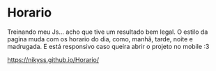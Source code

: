 # Horario
Treinando meu Js... acho que tive um resultado bem legal. 
O estilo da pagina muda com os horario do dia, como, manhã, tarde, noite e madrugada. E está responsivo caso queira abrir o projeto no mobile :3

https://nikyss.github.io/Horario/
